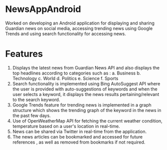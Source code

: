 # NewsAppAndroid
Worked on developing an Android application for displaying and sharing Guardian news on social media, accessing trending news using Google Trends and using search functionality for accessing news.   

# Features
1. Displays the latest news from Guardian News API and also displays the top headlines according to categories such as :
 a. Business
 b. Technology
 c. World
 d. Politics
 e. Science
 f. Sports 
2. Search functionality is implemented using Bing AutoSuggest API where the user is provided with auto-suggestions of keywords and when the user selects a keyword, it displays the news results pertaining/relevant to the search keyword. 
3. Google Trends feature for trending news is implemented in a graph structure which shows the trending graph of the keyword in the news in the past few days.
4. Use of OpenWeatherMap API for fetching the current weather condition, temperature based on a user's location in real-time.
5. News can be shared via Twitter in real-time from the application.
6. The news articles can be bookmarked and accessed for future references , as well as removed from bookmarks if not required. 


